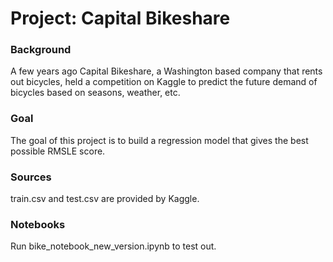 # Project: Capital Bikeshare


### Background

A few years ago Capital Bikeshare, a Washington based company that rents out bicycles, held a competition on Kaggle to predict the future demand of bicycles based on seasons, weather, etc. 

### Goal

The goal of this project is to build a regression model that gives the best possible RMSLE score.

### Sources

train.csv and test.csv are provided by Kaggle.

### Notebooks

Run	bike_notebook_new_version.ipynb to test out.
